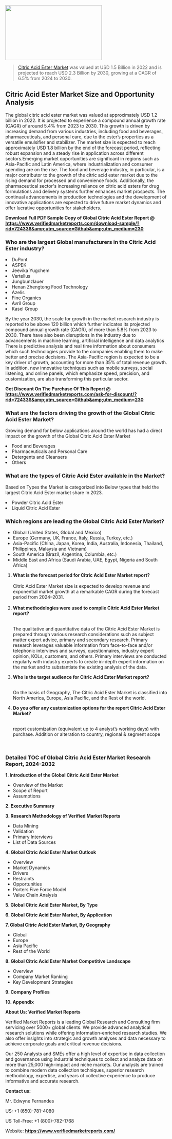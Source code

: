 <img src="https://ffe5etoiles.com/wp-content/uploads/2024/12/MST1-300x171.png" alt="" width="300" height="171" class="alignnone size-medium wp-image-20088" /><blockquote><p><p><a href="https://www.verifiedmarketreports.com/download-sample/?rid=724336&utm_source=Github&utm_medium=230" target="_blank">Citric Acid Ester Market</a> was valued at USD 1.5 Billion in 2022 and is projected to reach USD 2.3 Billion by 2030, growing at a CAGR of 6.5% from 2024 to 2030.</p></blockquote><p><h2>Citric Acid Ester Market Size and Opportunity Analysis</h2>The global citric acid ester market was valued at approximately USD 1.2 billion in 2022. It is projected to experience a compound annual growth rate (CAGR) of around 5.4% from 2023 to 2030. This growth is driven by increasing demand from various industries, including food and beverages, pharmaceuticals, and personal care, due to the ester’s properties as a versatile emulsifier and stabilizer. The market size is expected to reach approximately USD 1.8 billion by the end of the forecast period, reflecting robust expansion and a steady rise in application across different sectors.Emerging market opportunities are significant in regions such as Asia-Pacific and Latin America, where industrialization and consumer spending are on the rise. The food and beverage industry, in particular, is a major contributor to the growth of the citric acid ester market due to the rising demand for processed and convenience foods. Additionally, the pharmaceutical sector's increasing reliance on citric acid esters for drug formulations and delivery systems further enhances market prospects. The continual advancements in production technologies and the development of innovative applications are expected to drive future market dynamics and offer lucrative opportunities for stakeholders.</p><p class=""><strong>Download Full PDF Sample Copy of Global Citric Acid Ester Report @ <a href="https://www.verifiedmarketreports.com/download-sample/?rid=724336&amp;utm_source=Github&amp;utm_medium=230" target="_blank">https://www.verifiedmarketreports.com/download-sample/?rid=724336&amp;utm_source=Github&amp;utm_medium=230</a></strong></p><h3 id="" class="">Who are the largest Global manufacturers in the Citric Acid Ester industry?</h3><p><li>DuPont</li><li> ASPEK</li><li> Jeevika Yugchem</li><li> Vertellus</li><li> Jungbunzlauer</li><li> Henan Zhengtong Food Technology</li><li> Azelis</li><li> Fine Organics</li><li> Avril Group</li><li> Kasel Group</li></p><div class=""><div class="" dir="" data-message-author-role="" data-message-id="" data-message-model-slug=""><div class=""><div class=""><div class=""><div class="" dir="" data-message-author-role="" data-message-id="" data-message-model-slug=""><div class=""><div class=""><p>By the year 2030, the scale for growth in the market research industry is reported to be above 120 billion which further indicates its projected compound annual growth rate (CAGR), of more than 5.8% from 2023 to 2030. There have also been disruptions in the industry due to advancements in machine learning, artificial intelligence and data analytics There is predictive analysis and real time information about consumers which such technologies provide to the companies enabling them to make better and precise decisions. The Asia-Pacific region is expected to be a key driver of growth, accounting for more than 35% of total revenue growth. In addition, new innovative techniques such as mobile surveys, social listening, and online panels, which emphasize speed, precision, and customization, are also transforming this particular sector.</p><p><strong>Get Discount On The Purchase Of This Report @&nbsp; <a href="https://www.verifiedmarketreports.com/ask-for-discount/?rid=724336&amp;utm_source=Github&amp;utm_medium=230" target="_blank">https://www.verifiedmarketreports.com/ask-for-discount/?rid=724336&amp;utm_source=Github&amp;utm_medium=230</a></strong></p></div></div></div></div></div></div></div></div><h3 id="" class="">What are the factors driving the growth of the Global Citric Acid Ester Market?</h3><p id="" class="">Growing demand for below applications around the world has had a direct impact on the growth of the Global Citric Acid Ester Market</p><p id="" class=""><li>Food and Beverages</li><li> Pharmaceuticals and Personal Care</li><li> Detergents and Cleansers</li><li> Others</li></p><h3 id="" class="">What are the types of Citric Acid Ester available in the Market?</h3><p id="" class="">Based on Types the Market is categorized into Below types that held the largest Citric Acid Ester market share In 2023.</p><p id="" class=""><li>Powder Citric Acid Ester</li><li> Liquid Citric Acid Ester</li></p><h3 id="" class="">Which regions are leading the Global Citric Acid Ester Market?</h3><ul><li>Global (United States, Global and Mexico)</li><li>Europe (Germany, UK, France, Italy, Russia, Turkey, etc.)</li><li>Asia-Pacific (China, Japan, Korea, India, Australia, Indonesia, Thailand, Philippines, Malaysia and Vietnam)</li><li>South America (Brazil, Argentina, Columbia, etc.)</li><li>Middle East and Africa (Saudi Arabia, UAE, Egypt, Nigeria and South Africa)</li></ul><p><ol><li><strong>What is the forecast period for Citric Acid Ester Market report?<br /></strong><br /><span data-sheets-root="1" data-sheets-value="{&quot;1&quot;:2,&quot;2&quot;:&quot;XXXX size is expected to develop revenue and exponential market growth at a remarkable CAGR during the forecast period from 2024&ndash;2030.&quot;}" data-sheets-userformat="{&quot;2&quot;:12674,&quot;4&quot;:{&quot;1&quot;:2,&quot;2&quot;:16776960},&quot;10&quot;:2,&quot;11&quot;:0,&quot;15&quot;:&quot;Arial&quot;,&quot;16&quot;:12}">Citric Acid Ester Market size is expected to develop revenue and exponential market growth at a remarkable CAGR during the forecast period from 2024&ndash;2031.</span><br /><br /></li><li><strong>What methodologies were used to compile Citric Acid Ester Market report?<br /><br /></strong><p>The qualitative and quantitative data of the&nbsp;Citric Acid Ester Market is prepared through various research considerations such as subject matter expert advice, primary and secondary research. Primary research leverages valuable information from face-to-face and/or telephonic interviews and surveys, questionnaires, industry expert opinion, KOLs, customers, and others. Primary interviews are conducted regularly with industry experts to create in-depth expert information on the market and to substantiate the existing analysis of the data.&nbsp;</p></li><li><strong>Who is the target audience for Citric Acid Ester Market report?<br /><br /></strong><p>On the basis of Geography, The&nbsp;Citric Acid Ester Market is classified into North America, Europe, Asia Pacific, and the Rest of the world.</p></li><li><strong>Do you offer any customization options for the report Citric Acid Ester Market?<br /><br /></strong><p>report customization (equivalent up to 4 analyst&rsquo;s working days) with purchase. Addition or alteration to country, regional &amp; segment scope</p><p>&nbsp;</p></li></ol></p><h3 id="" class="">Detailed TOC of Global Citric Acid Ester Market Research Report, 2024-2032</h3><p id="" class=""><strong>1. Introduction of the Global Citric Acid Ester Market</strong></p><ul><li>Overview of the Market</li><li>Scope of Report</li><li>Assumptions</li></ul><p id="" class=""><strong>2. Executive Summary</strong></p><p id="" class=""><strong>3. Research Methodology of&nbsp;Verified Market Reports</strong></p><ul><li>Data Mining</li><li>Validation</li><li>Primary Interviews</li><li>List of Data Sources</li></ul><p id="" class=""><strong>4. Global Citric Acid Ester Market Outlook</strong></p><ul><li>Overview</li><li>Market Dynamics</li><li>Drivers</li><li>Restraints</li><li>Opportunities</li><li>Porters Five Force Model</li><li>Value Chain Analysis</li></ul><p id="" class=""><strong>5. Global Citric Acid Ester Market, By&nbsp;Type</strong></p><p id="" class=""><strong>6. Global Citric Acid Ester Market, By Application</strong></p><p id="" class=""><strong>7. Global Citric Acid Ester Market, By Geography</strong></p><ul><li>Global</li><li>Europe</li><li>Asia Pacific</li><li>Rest of the World</li></ul><p id="" class=""><strong>8. Global Citric Acid Ester Market Competitive Landscape</strong></p><ul><li>Overview</li><li>Company Market Ranking</li><li>Key Development Strategies</li></ul><p id="" class=""><strong>9. Company Profiles</strong></p><p id="" class=""><strong>10. Appendix</strong></p><p id="" class=""><strong>About Us: Verified Market Reports</strong></p><p id="" class="">Verified Market Reports is a leading Global Research and Consulting firm servicing over 5000+ global clients. We provide advanced analytical research solutions while offering information-enriched research studies. We also offer insights into strategic and growth analyses and data necessary to achieve corporate goals and critical revenue decisions.</p><p id="" class="">Our 250 Analysts and SMEs offer a high level of expertise in data collection and governance using industrial techniques to collect and analyze data on more than 25,000 high-impact and niche markets. Our analysts are trained to combine modern data collection techniques, superior research methodology, expertise, and years of collective experience to produce informative and accurate research.</p><p id="" class=""><strong>Contact us:</strong></p><p id="" class="">Mr. Edwyne Fernandes</p><p id="" class="">US: +1 (650)-781-4080</p><p id="" class="">US Toll-Free: +1 (800)-782-1768</p><p id="" class="">Website: <a target="" data-test-app-aware-link=""><strong>https://www.verifiedmarketreports.com/</strong></a></p>
